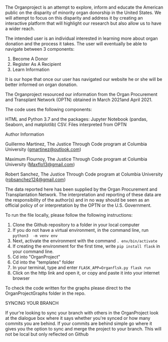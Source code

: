 The Organproject is an attempt to explore, inform and educate the American public on the disparity of minority organ donorship in the United States. We will attempt to focus on this disparity and address it by creating an interactive platform that will highlight our research but also allow us to have a wider reach.
 
The intended user is an individual interested in learning more about organ donation and the process it takes. The user will eventually be able to navigate between 3 components:
 
1) Become A Donor
2) Register As A Recipient
3) Learn Information
 
It is our hope that once our user has navigated our website he or she will be better informed on organ donation.
 
The Organproject resourced our information from the Organ Procurement and Transplant Network (OPTN) obtained in March 2021and April 2021.
 
 
 
The code uses the following components:
 
 
HTML and Python 3.7  and the packages: Jupyter Notebook (pandas, Seaborn, and matplotlib)
CSV. Files interpreted from OPTN
 
 
Author Information
 
Guillermo Martinez, The Justice Through Code program at Columbia University (gmartinez@outlook.com)
 
Maximum Flournoy, The Justice Through Code program at Columbia University
(Maxflo13@gmail.com)
 
Robert Sanchez, The Justice Through Code program at Columbia University
(robsanchez124@gmail.com)
 
 
The data reported here has been supplied by the Organ Procurement and Transplantation Network. The interpretation and reporting of these data are the responsibility of the author(s) and in no way should be seen as an official policy of or interpretation by the OPTN or the U.S. Government.
 
 
To run the file locally, please follow the following instructions:


1. Clone the Github repository to a folder in your local computer
2. If you do not have a virtual environment, in the command line, run `python3  -m venv env`
3. Next, activate the environment with the command `. env/bin/activate`
4. If creating the environment for the first time, write `pip install flask` in your command line.
5. Cd into "OrganProject"
6. Cd into the "templates" folder
7. In your terminal, type and enter `FLASK_APP=Organflsk.py flask run`
8. Click on the http link and open it, or copy and paste it into your internet
   browser


To check the code written for the graphs please direct to the OrganProjectGraphs folder in the repo. 

SYNCING YOUR BRANCH 

If your're looking to sync your branch with others in the OrganProject look at the dialogue box where it says whether you're synced or how many commits you are behind.  If your commits are behind simple go where it gives you the option to sync and merge the project to your branch.  This will not be local but only reflected on Github 
